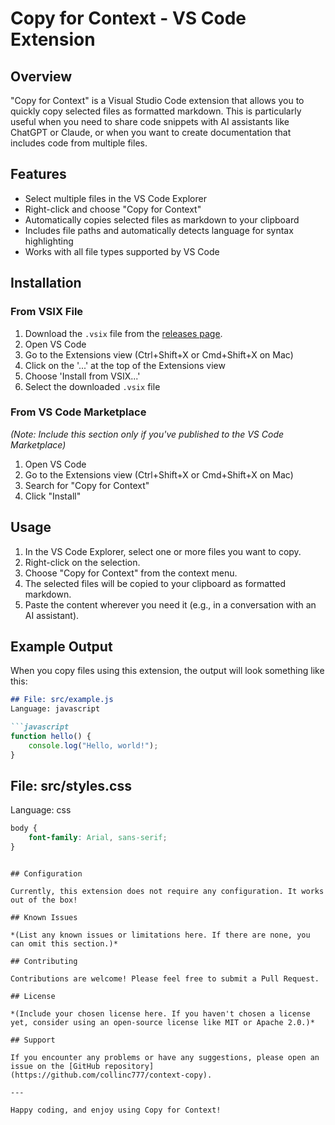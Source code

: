 # Copy for Context - VS Code Extension

## Overview

"Copy for Context" is a Visual Studio Code extension that allows you to quickly copy selected files as formatted markdown. This is particularly useful when you need to share code snippets with AI assistants like ChatGPT or Claude, or when you want to create documentation that includes code from multiple files.

## Features

- Select multiple files in the VS Code Explorer
- Right-click and choose "Copy for Context"
- Automatically copies selected files as markdown to your clipboard
- Includes file paths and automatically detects language for syntax highlighting
- Works with all file types supported by VS Code

## Installation

### From VSIX File

1. Download the `.vsix` file from the [releases page](https://github.com/collinc777/context-copy/releases).
2. Open VS Code
3. Go to the Extensions view (Ctrl+Shift+X or Cmd+Shift+X on Mac)
4. Click on the '...' at the top of the Extensions view
5. Choose 'Install from VSIX...'
6. Select the downloaded `.vsix` file

### From VS Code Marketplace

*(Note: Include this section only if you've published to the VS Code Marketplace)*

1. Open VS Code
2. Go to the Extensions view (Ctrl+Shift+X or Cmd+Shift+X on Mac)
3. Search for "Copy for Context"
4. Click "Install"

## Usage

1. In the VS Code Explorer, select one or more files you want to copy.
2. Right-click on the selection.
3. Choose "Copy for Context" from the context menu.
4. The selected files will be copied to your clipboard as formatted markdown.
5. Paste the content wherever you need it (e.g., in a conversation with an AI assistant).

## Example Output

When you copy files using this extension, the output will look something like this:

```markdown
## File: src/example.js
Language: javascript

```javascript
function hello() {
    console.log("Hello, world!");
}
```

## File: src/styles.css
Language: css

```css
body {
    font-family: Arial, sans-serif;
}
```
```

## Configuration

Currently, this extension does not require any configuration. It works out of the box!

## Known Issues

*(List any known issues or limitations here. If there are none, you can omit this section.)*

## Contributing

Contributions are welcome! Please feel free to submit a Pull Request.

## License

*(Include your chosen license here. If you haven't chosen a license yet, consider using an open-source license like MIT or Apache 2.0.)*

## Support

If you encounter any problems or have any suggestions, please open an issue on the [GitHub repository](https://github.com/collinc777/context-copy).

---

Happy coding, and enjoy using Copy for Context!
